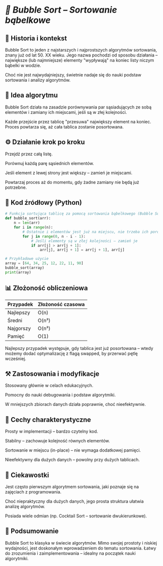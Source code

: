 # *🧩 Bubble Sort – Sortowanie bąbelkowe* #
## **📜 Historia i kontekst** ##

Bubble Sort to jeden z najstarszych i najprostszych algorytmów sortowania, znany już od lat 50. XX wieku. Jego nazwa pochodzi od sposobu działania – największe (lub najmniejsze) elementy "wypływają" na koniec listy niczym bąbelki w wodzie.

Choć nie jest najwydajniejszy, świetnie nadaje się do nauki podstaw sortowania i analizy algorytmów.

## **🧠 Idea algorytmu** ##

Bubble Sort działa na zasadzie porównywania par sąsiadujących ze sobą elementów i zamiany ich miejscami, jeśli są w złej kolejności.

Każde przejście przez tablicę "przesuwa" największy element na koniec. Proces powtarza się, aż cała tablica zostanie posortowana.

## **⚙️ Działanie krok po kroku** ##

Przejdź przez całą listę.

Porównuj każdą parę sąsiednich elementów.

Jeśli element z lewej strony jest większy – zamień je miejscami.

Powtarzaj proces aż do momentu, gdy żadne zamiany nie będą już potrzebne.

## **🧪 Kod źródłowy (Python)** ##

```python
# Funkcja sortująca tablicę za pomocą sortowania bąbelkowego (Bubble Sort)
def bubble_sort(arr):
    n = len(arr)
    for i in range(n):
        # Ostatnie i elementów jest już na miejscu, nie trzeba ich porównywać
        for j in range(0, n - i - 1):
            # Jeśli elementy są w złej kolejności – zamień je
            if arr[j] > arr[j + 1]:
                arr[j], arr[j + 1] = arr[j + 1], arr[j]

# Przykładowe użycie
array = [64, 34, 25, 12, 22, 11, 90]
bubble_sort(array)
print(array)
```

## **📊 Złożoność obliczeniowa** ##

| Przypadek | Złożoność czasowa |
| --------- | ----------------- |
| Najlepszy | O(n)              |
| Średni    | O(n²)             |
| Najgorszy | O(n²)             |
| Pamięć    | O(1)              |


Najlepszy przypadek występuje, gdy tablica jest już posortowana – wtedy możemy dodać optymalizację z flagą swapped, by przerwać pętlę wcześniej.

## **⚒️ Zastosowania i modyfikacje** ##

Stosowany głównie w celach edukacyjnych.

Pomocny do nauki debugowania i podstaw algorytmiki.

W mniejszych zbiorach danych działa poprawnie, choć nieefektywnie.

## **🧬 Cechy charakterystyczne** ##

Prosty w implementacji – bardzo czytelny kod.

Stabilny – zachowuje kolejność równych elementów.

Sortowanie w miejscu (in-place) – nie wymaga dodatkowej pamięci.

Nieefektywny dla dużych danych – powolny przy dużych tablicach.

## **🤔 Ciekawostki** ##

Jest często pierwszym algorytmem sortowania, jaki poznaje się na zajęciach z programowania.

Choć niepraktyczny dla dużych danych, jego prosta struktura ułatwia analizę algorytmów.

Posiada wiele odmian (np. Cocktail Sort – sortowanie dwukierunkowe).

## **🧠 Podsumowanie** ##

Bubble Sort to klasyka w świecie algorytmów. Mimo swojej prostoty i niskiej wydajności, jest doskonałym wprowadzeniem do tematu sortowania. Łatwy do zrozumienia i zaimplementowania – idealny na początek nauki algorytmiki.
